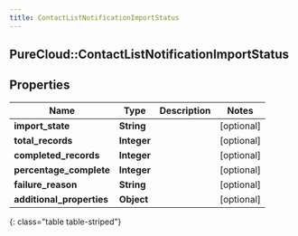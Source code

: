 ```yaml
---
title: ContactListNotificationImportStatus
---
```

## PureCloud::ContactListNotificationImportStatus

## Properties

|Name | Type | Description | Notes|
|------------ | ------------- | ------------- | -------------|
| **import_state** | **String** |  | [optional] |
| **total_records** | **Integer** |  | [optional] |
| **completed_records** | **Integer** |  | [optional] |
| **percentage_complete** | **Integer** |  | [optional] |
| **failure_reason** | **String** |  | [optional] |
| **additional_properties** | **Object** |  | [optional] |
{: class="table table-striped"}



